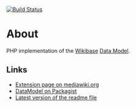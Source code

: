 [![Build Status](https://secure.travis-ci.org/wikimedia/mediawiki-extensions-WikibaseDataModel.png?branch=master)](http://travis-ci.org/wikimedia/mediawiki-extensions-WikibaseDataModel)

About
=====

PHP implementation of the
[Wikibase](https://www.mediawiki.org/wiki/Wikibase)
[Data Model](https://meta.wikimedia.org/wiki/Wikidata/Data_model).

Links
-----

* [Extension page on mediawiki.org](https://www.mediawiki.org/wiki/Extension:Wikibase_DataModel)
* [DataModel on Packagist](https://packagist.org/packages/wikibase/data-model)
* [Latest version of the readme file](https://github.com/wikimedia/mediawiki-extensions-WikibaseDataModel/blob/master/README.md)